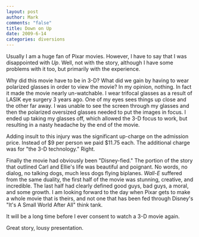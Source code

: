 ```yaml
--- 
layout: post
author: Mark
comments: "false"
title: Down on Up
date: 2009-6-14
categories: diversions
---
```

Usually I am a huge fan of Pixar movies. However, I have to say that I was disappointed with <em>Up</em>. Well, not with the story, although I have some problems with it too, but primarily with the experience.

Why did this movie have to be in 3-D? What did we gain by having to wear polarized glasses in order to view the movie? In my opinion, nothing. In fact it made the movie nearly un-watchable. I wear trifocal glasses as a result of LASIK eye surgery 3 years ago. One of my eyes sees things up close and the other far away. I was unable to see the screen through my glasses and then the polarized oversized glasses needed to put the images in focus. I ended up taking my glasses off, which allowed the 3-D focus to work, but resulting in a nasty headache by the end of the movie.

Adding insult to this injury was the significant up-charge on the admission price. Instead of $9 per person we paid $11.75 each. The additional charge was for "the 3-D technology." Right.

Finally the movie had obviously been "Disney-fied." The portion of the story that outlined Carl and Ellie's life was beautiful and poignant. No words, no dialog, no talking dogs, much less dogs flying biplanes. <em>Wall-E</em> suffered from the same duality, the first half of the movie was stunning, creative, and incredible. The last half had clearly defined good guys, bad guys, a moral, and some growth. I am looking forward to the day when Pixar gets to make a whole movie that is theirs, and not one that has been fed through Disney's "It's A Small World After All" think tank.

It will be a long time before I ever consent to watch a 3-D movie again.

Great story, lousy presentation.
